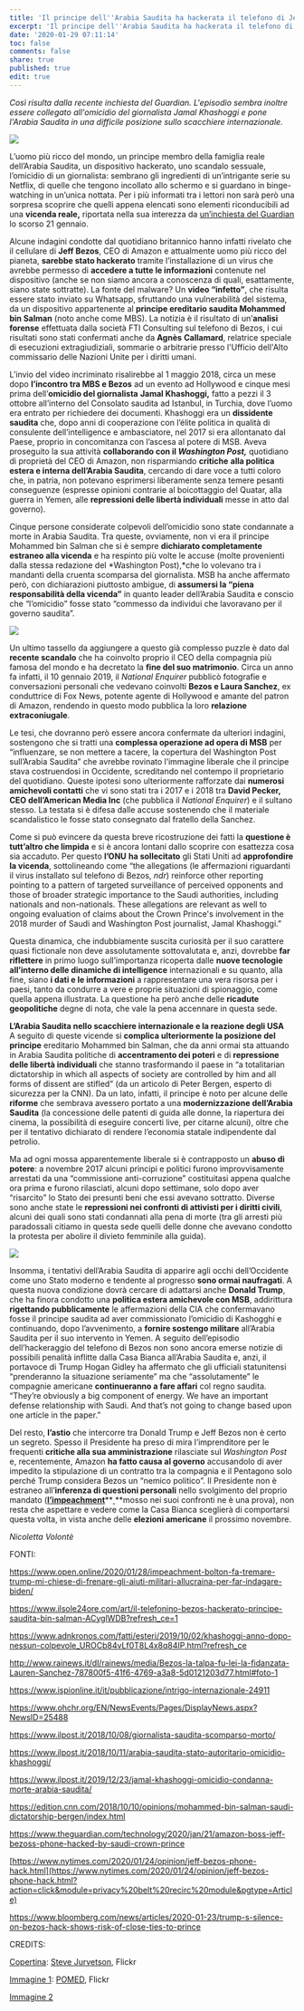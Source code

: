 ```yaml
---
title: 'Il principe dell''Arabia Saudita ha hackerata il telefono di Jeff Bezos? '
excerpt: 'Il principe dell''Arabia Saudita ha hackerata il telefono di Jeff Bezos? '
date: '2020-01-29 07:11:14'
toc: false
comments: false
share: true
published: true
edit: true
---
```

*Così risulta dalla recente inchiesta del Guardian. L'episodio sembra inoltre essere collegato all'omicidio del giornalista Jamal Khashoggi e pone l'Arabia Saudita in una difficile posizione sullo scacchiere internazionale.*

![](/assets/images/5129303018_53dd74260d_c.jpg)

L’uomo più ricco del mondo, un principe membro della famiglia reale dell’Arabia Saudita, un dispositivo hackerato, uno scandalo sessuale, l’omicidio di un giornalista: sembrano gli ingredienti di un’intrigante serie su Netflix, di quelle che tengono incollato allo schermo e si guardano in binge-watching in un’unica nottata. Per i più informati tra i lettori non sarà però una sorpresa scoprire che quelli appena elencati sono elementi riconducibili ad una **vicenda reale,** riportata nella sua interezza da [un’inchiesta del Guardian](https://www.theguardian.com/technology/2020/jan/21/amazon-boss-jeff-bezoss-phone-hacked-by-saudi-crown-prince)[](<>)[ ](applewebdata://46700CA6-99A4-40F7-893B-395FA84FB29D#_msocom_1)lo scorso 21 gennaio.

Alcune indagini condotte dal quotidiano britannico hanno infatti rivelato che il cellulare di **Jeff Bezos**, CEO di Amazon e attualmente uomo più ricco del pianeta, **sarebbe stato hackerato** tramite l’installazione di un virus che avrebbe permesso di **accedere a tutte le informazioni** contenute nel dispositivo (anche se non siamo ancora a conoscenza di quali, esattamente, siano state sottratte). La fonte del malware? Un **video “infetto”**, che risulta essere stato inviato su Whatsapp, sfruttando una vulnerabilità del sistema, da un dispositivo appartenente al **principe ereditario saudita Mohammed bin Salman** (noto anche come MBS). La notizia è il risultato di un’**analisi forense** effettuata dalla società FTI Consulting sul telefono di Bezos, i cui risultati sono stati confermati anche da **Agnès** **Callamard**, relatrice speciale di esecuzioni extragiudiziali, sommarie o arbitrarie presso l'Ufficio dell'Alto commissario delle Nazioni Unite per i diritti umani.

L’invio del video incriminato risalirebbe al 1 maggio 2018, circa un mese dopo **l’incontro tra MBS e Bezos** ad un evento ad Hollywood e cinque mesi prima dell’**omicidio del giornalista** **Jamal Khashoggi,** fatto a pezzi il 3 ottobre all’interno del Consolato saudita ad Istanbul, in Turchia, dove l’uomo era entrato per richiedere dei documenti. Khashoggi era un **dissidente saudita** che, dopo anni di cooperazione con l’élite politica in qualità di consulente dell’intelligence e ambasciatore, nel 2017 si era allontanato dal Paese, proprio in concomitanza con l’ascesa al potere di MSB. Aveva proseguito la sua attività **collaborando con il *Washington Post,*** quotidiano di proprietà del CEO di Amazon, non risparmiando **critiche** **alla politica estera e interna dell’Arabia Saudita**, cercando di dare voce a tutti coloro che, in patria, non potevano esprimersi liberamente senza temere pesanti conseguenze (espresse opinioni contrarie al boicottaggio del Quatar, alla guerra in Yemen, alle **repressioni delle libertà individuali** messe in atto dal governo).

Cinque persone considerate colpevoli dell’omicidio sono state condannate a morte in Arabia Saudita. Tra queste, ovviamente, non vi era il principe Mohammed bin Salman che si è sempre **dichiarato completamente estraneo alla vicenda** e ha respinto più volte le accuse (molte provenienti dalla stessa redazione del *Washington Post),*che lo volevano tra i mandanti della cruenta scomparsa del giornalista. MSB ha anche affermato però, con dichiarazioni piuttosto ambigue, di **assumersi la “piena responsabilità della vicenda”** in quanto leader dell’Arabia Saudita e conscio che “l’omicidio” fosse stato “commesso da individui che lavoravano per il governo saudita”.

![](/assets/images/48826783596_03cb7ffcc8_k.jpg)

Un ultimo tassello da aggiungere a questo già complesso puzzle è dato dal **recente scandalo** che ha coinvolto proprio il CEO della compagnia più famosa del mondo e ha decretato la **fine del suo matrimonio**. Circa un anno fa infatti, il 10 gennaio 2019, il *National Enquirer* pubblicò fotografie e conversazioni personali che vedevano coinvolti **Bezos e Laura Sanchez**, ex conduttrice di Fox News, potente agente di Hollywood e amante del patron di Amazon, rendendo in questo modo pubblica la loro **relazione extraconiugale**.

Le tesi, che dovranno però essere ancora confermate da ulteriori indagini, sostengono che si tratti una **complessa operazione ad opera di MSB** per “influenzare, se non mettere a tacere, la copertura del Washington Post sull’Arabia Saudita” che avrebbe rovinato l’immagine liberale che il principe stava costruendosi in Occidente, screditando nel contempo il proprietario del quotidiano. Queste ipotesi sono ulteriormente rafforzate dai **numerosi amichevoli contatti** che vi sono stati tra i 2017 e i 2018 tra **David Pecker, CEO dell’American Media Inc** (che pubblica il *National Enquirer*) e il sultano stesso. La testata si è difesa dalle accuse sostenendo che il materiale scandalistico le fosse stato consegnato dal fratello della Sanchez.

Come si può evincere da questa breve ricostruzione dei fatti la **questione è tutt’altro che limpida** e si è ancora lontani dallo scoprire con esattezza cosa sia accaduto. Per questo **l’ONU** **ha sollecitato** gli Stati Uniti ad **approfondire la vicenda**, sottolineando come “the allegations (le affermazioni riguardanti il virus installato sul telefono di Bezos, *ndr*) reinforce other reporting pointing to a pattern of targeted surveillance of perceived opponents and those of broader strategic importance to the Saudi authorities, including nationals and non-nationals. These allegations are relevant as well to ongoing evaluation of claims about the Crown Prince's involvement in the 2018 murder of Saudi and Washington Post journalist, Jamal Khashoggi.”

Questa dinamica, che indubbiamente suscita curiosità per il suo carattere quasi fictionale non deve assolutamente sottovalutata e, anzi, dovrebbe **far riflettere** in primo luogo sull’importanza ricoperta dalle **nuove tecnologie all’interno delle dinamiche di intelligence** internazionali e su quanto, alla fine, siano **i dati e le informazioni** a rappresentare una vera risorsa per i paesi, tanto da condurre a vere e proprie situazioni di spionaggio, come quella appena illustrata. La questione ha però anche delle **ricadute geopolitiche** degne di nota, che vale la pena accennare in questa sede.

**L’Arabia Saudita nello scacchiere internazionale e la reazione degli USA**\
A seguito di queste vicende si **complica ulteriormente la posizione del principe** ereditario Mohammed bin Salman, che da anni ormai sta attuando in Arabia Saudita politiche di **accentramento dei poteri** e di **repressione delle libertà individuali** che stanno trasformando il paese in “a totalitarian dictatorship in which all aspects of society are controlled by him and all forms of dissent are stifled” (da un articolo di Peter Bergen, esperto di sicurezza per la CNN). Da un lato, infatti, il principe è noto per alcune delle **riforme** che sembrava avessero portato a una **modernizzazione dell’Arabia Saudita** (la concessione delle patenti di guida alle donne, la riapertura dei cinema, la possibilità di eseguire concerti live, per citarne alcuni), oltre che per il tentativo dichiarato di rendere l’economia statale indipendente dal petrolio.

Ma ad ogni mossa apparentemente liberale si è contrapposto un **abuso di potere**: a novembre 2017 alcuni principi e politici furono improvvisamente arrestati da una “commissione anti-corruzione” costituitasi appena qualche ora prima e furono rilasciati, alcuni dopo settimane, solo dopo aver “risarcito” lo Stato dei presunti beni che essi avevano sottratto. Diverse sono anche state le **repressioni nei confronti di attivisti per i diritti civili**, alcuni dei quali sono stati condannati alla pena di morte (tra gli arresti più paradossali citiamo in questa sede quelli delle donne che avevano condotto la protesta per abolire il divieto femminile alla guida).

![](/assets/images/Crown_Prince_Mohammad_bin_Salman_Al_Saud_-_2017.jpg)

Insomma, i tentativi dell’Arabia Saudita di apparire agli occhi dell’Occidente come uno Stato moderno e tendente al progresso **sono ormai naufragati**. A questa nuova condizione dovrà cercare di adattarsi anche **Donald Trump**, che ha finora condotto una **politica estera amichevole con MSB**, addirittura **rigettando pubblicamente** le affermazioni della CIA che confermavano fosse il principe saudita ad aver commissionato l’omicidio di Kashogghi e continuando, dopo l’avvenimento, a **fornire sostengo militare** all’Arabia Saudita per il suo intervento in Yemen. A seguito dell’episodio dell’hackeraggio del telefono di Bezos non sono ancora emerse notizie di possibili penalità inflitte dalla Casa Bianca all’Arabia Saudita e, anzi, il portavoce di Trump Hogan Gidley ha affermato che gli ufficiali statunitensi “prenderanno la situazione seriamente” ma che “assolutamente” le compagnie americane **continueranno a fare affari** col regno saudita. “They’re obviously a big component of energy. We have an important defense relationship with Saudi. And that’s not going to change based upon one article in the paper.”

Del resto, **l’astio** che intercorre tra Donald Trump e Jeff Bezos non è certo un segreto. Spesso il Presidente ha preso di mira l’imprenditore per le frequenti **critiche alla sua amministrazione** rilasciate sul *Washington Post* e, recentemente, Amazon **ha fatto causa al governo** accusandolo di aver impedito la stipulazione di un contratto tra la compagnia e il Pentagono solo perché Trump considera Bezos un “nemico politico”. Il Presidente non è estraneo all’**inferenza di questioni personali** nello svolgimento del proprio mandato (**[l’impeachment](https://www.open.online/2020/01/28/impeachment-bolton-fa-tremare-trump-mi-chiese-di-frenare-gli-aiuti-militari-allucraina-per-far-indagare-biden/)**[](<>)**[ ](applewebdata://46700CA6-99A4-40F7-893B-395FA84FB29D#_msocom_9)**mosso nei suoi confronti ne è una prova), non resta che aspettare e vedere come la Casa Bianca sceglierà di comportarsi questa volta, in vista anche delle **elezioni americane** il prossimo novembre. 

*Nicoletta Volontè* 

FONTI: 

<https://www.open.online/2020/01/28/impeachment-bolton-fa-tremare-trump-mi-chiese-di-frenare-gli-aiuti-militari-allucraina-per-far-indagare-biden/>

[https://www.ilsole24ore.com/art/il-telefonino-bezos-hackerato-principe-saudita-bin-salman-ACyglWDB?refresh_ce=1 ](https://www.ilsole24ore.com/art/il-telefonino-bezos-hackerato-principe-saudita-bin-salman-ACyglWDB?refresh_ce=1)

<https://www.adnkronos.com/fatti/esteri/2019/10/02/khashoggi-anno-dopo-nessun-colpevole_UROCb84vLf0T8L4x8q84IP.html?refresh_ce>

<http://www.rainews.it/dl/rainews/media/Bezos-la-talpa-fu-lei-la-fidanzata-Lauren-Sanchez-787800f5-41f6-4769-a3a8-5d0121203d77.html#foto-1>

<https://www.ispionline.it/it/pubblicazione/intrigo-internazionale-24911>

<https://www.ohchr.org/EN/NewsEvents/Pages/DisplayNews.aspx?NewsID=25488>

<https://www.ilpost.it/2018/10/08/giornalista-saudita-scomparso-morto/>

<https://www.ilpost.it/2018/10/11/arabia-saudita-stato-autoritario-omicidio-khashoggi/>

<https://www.ilpost.it/2019/12/23/jamal-khashoggi-omicidio-condanna-morte-arabia-saudita/>

<https://edition.cnn.com/2018/10/10/opinions/mohammed-bin-salman-saudi-dictatorship-bergen/index.html>

<https://www.theguardian.com/technology/2020/jan/21/amazon-boss-jeff-bezoss-phone-hacked-by-saudi-crown-prince>

[https://www.nytimes.com/2020/01/24/opinion/jeff-bezos-phone-hack.html](https://www.nytimes.com/2020/01/24/opinion/jeff-bezos-phone-hack.html?action=click&module=privacy%20belt%20recirc%20module&pgtype=Article)

<https://www.bloomberg.com/news/articles/2020-01-23/trump-s-silence-on-bezos-hack-shows-risk-of-close-ties-to-prince>

CREDITS: 

[Copertina](https://www.flickr.com/photos/jurvetson/5129303018): [Steve Jurvetson](https://www.flickr.com/photos/jurvetson/), Flickr 

[Immagine 1](https://www.flickr.com/photos/154085524@N02/48826783596): [POMED](https://www.flickr.com/photos/pomed/), Flickr

[Immagine 2](https://en.wikipedia.org/wiki/Crown_Prince_of_Saudi_Arabia#/media/File:Crown_Prince_Mohammad_bin_Salman_Al_Saud_-_2017.jpg)
